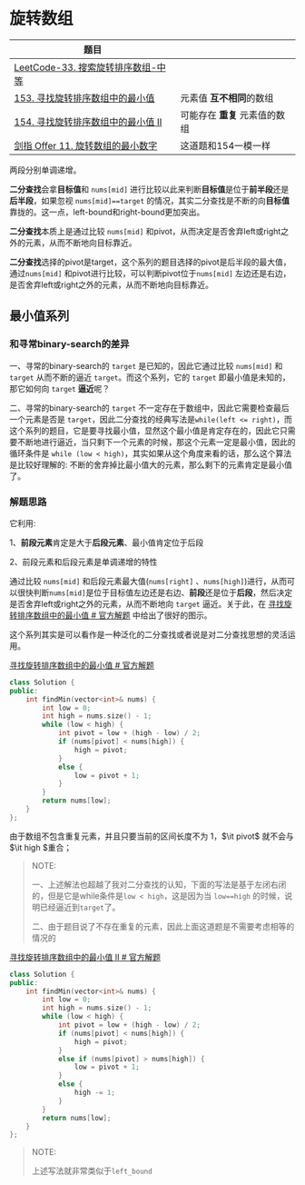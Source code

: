 # 旋转数组



| 题目                                                         |                                |
| ------------------------------------------------------------ | ------------------------------ |
|[LeetCode-33. 搜索旋转排序数组-中等](https://leetcode.cn/problems/search-in-rotated-sorted-array/)||
| [153. 寻找旋转排序数组中的最小值](https://leetcode.cn/problems/find-minimum-in-rotated-sorted-array/) | 元素值 **互不相同**的数组      |
| [154. 寻找旋转排序数组中的最小值 II](https://leetcode.cn/problems/find-minimum-in-rotated-sorted-array-ii/) | 可能存在 **重复** 元素值的数组 |
| [剑指 Offer 11. 旋转数组的最小数字](https://leetcode.cn/problems/xuan-zhuan-shu-zu-de-zui-xiao-shu-zi-lcof/) | 这道题和154一模一样            |

两段分别单调递增。

**二分查找**会拿**目标值**和 `nums[mid]` 进行比较以此来判断**目标值**是位于**前半段**还是**后半段**，如果忽视 `nums[mid]==target` 的情况，其实二分查找是不断的向**目标值**靠拢的。这一点，left-bound和right-bound更加突出。

**二分查找**本质上是通过比较 `nums[mid]` 和pivot，从而决定是否舍弃left或right之外的元素，从而不断地向目标靠近。

**二分查找**选择的pivot是target，这个系列的题目选择的pivot是后半段的最大值，通过`nums[mid]` 和pivot进行比较，可以判断pivot位于`nums[mid]` 左边还是右边，是否舍弃left或right之外的元素，从而不断地向目标靠近。



## 最小值系列

### 和寻常binary-search的差异

一、寻常的binary-search的 `target` 是已知的，因此它通过比较 `nums[mid]` 和 `target` 从而不断的逼近 `target`。而这个系列，它的 `target` 即最小值是未知的，那它如何向 `target` **逼近**呢？

二、寻常的binary-search的 `target` 不一定存在于数组中，因此它需要检查最后一个元素是否是 `target`，因此二分查找的经典写法是`while(left <= right)`，而这个系列的题目，它是要寻找最小值，显然这个最小值是肯定存在的，因此它只需要不断地进行逼近，当只剩下一个元素的时候，那这个元素一定是最小值，因此的循环条件是 `while (low < high)`，其实如果从这个角度来看的话，那么这个算法是比较好理解的: 不断的舍弃掉比最小值大的元素，那么剩下的元素肯定是最小值了。



### 解题思路

它利用:

1、**前段元素**肯定是大于**后段元素**、最小值肯定位于后段

2、前段元素和后段元素是单调递增的特性

通过比较 `nums[mid]` 和后段元素最大值(`nums[right]` 、`nums[high]`)进行，从而可以很快判断`nums[mid]`是位于目标值左边还是右边、**前段**还是位于**后段**，然后决定是否舍弃left或right之外的元素，从而不断地向 `target` 逼近。关于此，在 [寻找旋转排序数组中的最小值 # 官方解题](https://leetcode.cn/problems/find-minimum-in-rotated-sorted-array/solution/xun-zhao-xuan-zhuan-pai-xu-shu-zu-zhong-5irwp/) 中给出了很好的图示。

这个系列其实是可以看作是一种泛化的二分查找或者说是对二分查找思想的灵活运用。

[寻找旋转排序数组中的最小值 # 官方解题](https://leetcode.cn/problems/find-minimum-in-rotated-sorted-array/solution/xun-zhao-xuan-zhuan-pai-xu-shu-zu-zhong-5irwp/) 

```c++
class Solution {
public:
    int findMin(vector<int>& nums) {
        int low = 0;
        int high = nums.size() - 1;
        while (low < high) {
            int pivot = low + (high - low) / 2;
            if (nums[pivot] < nums[high]) {
                high = pivot;
            }
            else {
                low = pivot + 1;
            }
        }
        return nums[low];
    }
};
```

由于数组不包含重复元素，并且只要当前的区间长度不为 1，$\it pivot$ 就不会与 $\it high $重合；

> NOTE:
>
> 一、上述解法也超越了我对二分查找的认知，下面的写法是基于左闭右闭的，但是它是while条件是`low < high`，这是因为当 `low==high` 的时候，说明已经逼近到`target`了。
>
> 二、由于题目说了不存在重复的元素，因此上面这道题是不需要考虑相等的情况的



[寻找旋转排序数组中的最小值 II # 官方解题](https://leetcode.cn/problems/find-minimum-in-rotated-sorted-array-ii/solution/xun-zhao-xuan-zhuan-pai-xu-shu-zu-zhong-de-zui--16/)

```c++
class Solution {
public:
    int findMin(vector<int>& nums) {
        int low = 0;
        int high = nums.size() - 1;
        while (low < high) {
            int pivot = low + (high - low) / 2;
            if (nums[pivot] < nums[high]) {
                high = pivot;
            }
            else if (nums[pivot] > nums[high]) {
                low = pivot + 1;
            }
            else {
                high -= 1;
            }
        }
        return nums[low];
    }
};

```

> NOTE:
>
> 上述写法就非常类似于`left_bound`



